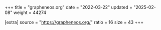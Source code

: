 +++
title = "grapheneos.org"
date = "2022-03-22"
updated = "2025-02-08"
weight = 44274

[extra]
source = "https://grapheneos.org/"
ratio = 16
size = 43
+++
